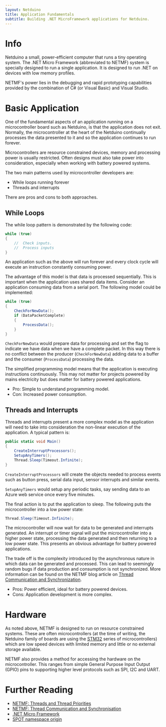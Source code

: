 ```yaml
---
layout: Netduino
title: Application Fundamentals
subtitle: Building .NET MicroFramework applications for Netduino.
---
```


# Info

Netduino a small, power-efficient computer that runs a tiny operating system. The .NET Micro Framework (abbreviated to NETMF) system is specially designed to run a single application.  It is designed to run .NET on devices with low memory profiles.

NETMF's power lies in the debugging and rapid prototyping capabilities provided by the combination of C# (or Visual Basic) and Visual Studio.

# Basic Application

One of the fundamental aspects of an application running on a microcontroller board such as Netduino, is that the application does not exit.  Normally, the microcontroller at the heart of the Netduino continually processes the data presented to it and so the application continues to run forever.

Microcontrollers are resource constrained devices, memory and processing power is usually restricted.  Often designs must also take power into consideration, especially when working with battery powered systems.

The two main patterns used by microcontroller developers are:

* While loops running forever
* Threads and interrupts

There are pros and cons to both approaches.

## While Loops

The while loop pattern is demonstrated by the following code:

```csharp
while (true)
{
    //  Check inputs.
    //  Process inputs
}
```

An application such as the above will run forever and every clock cycle will execute an instruction constantly consuming power.

The advantage of this model is that data is processed sequentially.  This is important when the application uses shared data items.  Consider an application consuming data from a serial port.  The following model could be implemented:

```csharp
while (true)
{
    CheckForNewData();
    if (DataPacketComplete)
    {
        ProcessData();
    }
}
```

`CheckForNewData` would prepare data for processing and set the flag to indicate we have data when we have a complete packet.  In this way there is no conflict between the producer (`CheckForNewData`) adding data to a buffer and the consumer (`ProcessData`) processing the data.

The simplified programming model means that the application is executing instructions continuously.  This may not matter for projects powered by mains electricity but does matter for battery powered applications.

* Pro: Simple to understand programming model.
* Con: Increased power consumption.

## Threads and Interrupts

Threads and interrupts present a more complex model as the application will need to take into consideration the non-linear execution of the application.  A typical pattern is:

```csharp
public static void Main()
{
    CreateInterruptProcessors();
    SetupAnyTimers();
    Thread.Sleep(Timeout.Infinite);
}
```

`CreateInterruptProcessors` will create the objects needed to process events such as button press, serial data input, sensor interrupts and similar events.

`SetupAnyTimers` would setup any periodic tasks, say sending data to an Azure web service once every five minutes.

The final action is to put the application to sleep.  The following puts the microcontroller into a low power state:

```csharp
Thread.Sleep(Timeout.Infinite);
```

The microcontroller will now wait for data to be generated and interrupts generated.  An interrupt or timer signal will put the microcontroller into a higher power state, processing the data generated and then returning to a low power state.  This presents an obvious advantage for battery powered applications.

The trade off is the complexity introduced by the asynchronous nature in which data can be generated and processed.  This can lead to seemingly random bugs if data production and consumption is not synchronized.  More information can be found on the NETMF blog article on [Thread Communication and Synchronization](https://blogs.msdn.microsoft.com/netmfteam/2011/02/01/thread-communication-and-synchronization/).

* Pros: Power efficient, ideal for battery powered devices.
* Cons: Application development is more complex.

# Hardware

As noted above, NETMF is designed to run on resource constrained systems.  These are often microcontrollers (at the time of writing, the Netduino family of boards are using the [STM32](http://www.st.com/en/microcontrollers/stm32-32-bit-arm-cortex-mcus.html?querycriteria=productId=SC1169) series of microcontrollers) which are low speed devices with limited memory and little or no external storage available.

NETMF also provides a method for accessing the hardware on the microcontroller.  This ranges from simple General Purpose Input Output (GPIO) pins to supporting higher level protocols such as SPI, I2C and UART.

# Further Reading

* [NETMF: Threads and Thread Priorities](https://blogs.msdn.microsoft.com/netmfteam/2011/01/17/threads-and-thread-priorities-in-netmf/)
* [NETMF: Thread Communication and Synchronisation](https://blogs.msdn.microsoft.com/netmfteam/2011/02/01/thread-communication-and-synchronization/)
* [.NET Micro Framework](NETMF)
* [SPOT namespace origin](https://en.wikipedia.org/wiki/Smart_Personal_Objects_Technology)
